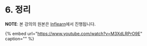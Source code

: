# 6. 정리

**NOTE**: 본 강의의 원본은 [Inflearn](https://www.inflearn.com/course/%ED%81%B4%EB%A0%88%EC%9D%B4%ED%8A%BC)에서 진행됩니다.

{% embed url="https://www.youtube.com/watch?v=M3XdLRPrO9E" caption="" %}